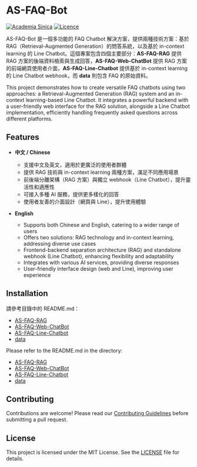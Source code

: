 # AS-FAQ-Bot

[![Academia Sinica](https://img.shields.io/badge/Academia%20Sinica-%23006E99.svg?style=for-the-badge)](https://www.sinica.edu.tw)
[![Licence](https://img.shields.io/github/license/Ileriayo/markdown-badges?style=for-the-badge)](./LICENSE)


AS-FAQ-Bot 是一個多功能的 FAQ Chatbot 解決方案，提供兩種技術方案：基於 RAG（Retrieval-Augmented Generation）的問答系統，以及基於 in-context learning 的 Line Chatbot。這個專案包含四個主要部分：**AS-FAQ-RAG** 提供 RAG 方案的後端資料檢索與生成回答，**AS-FAQ-Web-ChatBot** 提供 RAG 方案的前端網頁使用者介面，**AS-FAQ-Line-Chatbot** 提供基於 in-context learning 的 Line Chatbot webhook，而 **data** 則包含 FAQ 的原始資料。

This project demonstrates how to create versatile FAQ chatbots using two approaches: a Retrieval-Augmented Generation (RAG) system and an in-context learning-based Line Chatbot. It integrates a powerful backend with a user-friendly web interface for the RAG solution, alongside a Line Chatbot implementation, efficiently handling frequently asked questions across different platforms.

## Features

- **中文 / Chinese**
  - 支援中文及英文，適用於更廣泛的使用者群體
  - 提供 RAG 技術與 in-context learning 兩種方案，滿足不同應用場景
  - 前後端分離架構（RAG 方案）與獨立 webhook（Line Chatbot），提升靈活性和適應性
  - 可接入多種 AI 服務，提供更多樣化的回答
  - 使用者友善的介面設計（網頁與 Line），提升使用體驗

- **English**
  - Supports both Chinese and English, catering to a wider range of users
  - Offers two solutions: RAG technology and in-context learning, addressing diverse use cases
  - Frontend-backend separation architecture (RAG) and standalone webhook (Line Chatbot), enhancing flexibility and adaptability
  - Integrates with various AI services, providing diverse responses
  - User-friendly interface design (web and Line), improving user experience

## Installation

請參考目錄中的 README.md：
- [AS-FAQ-RAG](AS-FAQ-RAG/README.md)  
- [AS-FAQ-Web-ChatBot](AS-FAQ-Web-ChatBot/README.md)  
- [AS-FAQ-Line-Chatbot](AS-FAQ-Line-Chatbot/README.md)  
- [data](data)  

Please refer to the README.md in the directory:  
- [AS-FAQ-RAG](AS-FAQ-RAG/README.md)  
- [AS-FAQ-Web-ChatBot](AS-FAQ-Web-ChatBot/README.md)  
- [AS-FAQ-Line-Chatbot](AS-FAQ-Line-Chatbot/README.md)  
- [data](data)  

## Contributing

Contributions are welcome! Please read our [Contributing Guidelines](CONTRIBUTING.md) before submitting a pull request.

## License

This project is licensed under the MIT License. See the [LICENSE](LICENSE) file for details.
